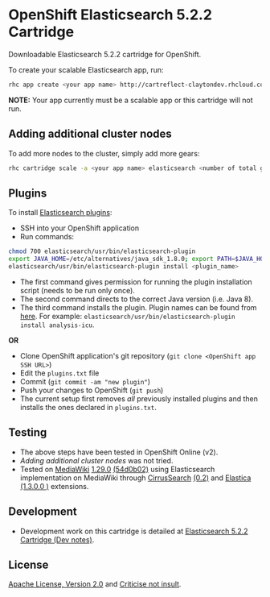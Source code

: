 # OpenShift Elasticsearch 5.2.2 Cartridge

Downloadable Elasticsearch 5.2.2 cartridge for OpenShift.

To create your scalable Elasticsearch app, run:

````bash
rhc app create <your app name> http://cartreflect-claytondev.rhcloud.com/github/AhmadFCheema/openshift-elasticsearch-cartridge -s
````

**NOTE:** Your app currently must be a scalable app or this cartridge will not run.

## Adding additional cluster nodes
To add more nodes to the cluster, simply add more gears:

````bash
rhc cartridge scale -a <your app name> elasticsearch <number of total gears you want>
````

## Plugins
To install [Elasticsearch plugins](https://www.elastic.co/guide/en/elasticsearch/plugins/current/index.html):

* SSH into your OpenShift application
* Run commands:
```bash
chmod 700 elasticsearch/usr/bin/elasticsearch-plugin
export JAVA_HOME=/etc/alternatives/java_sdk_1.8.0; export PATH=$JAVA_HOME/bin:$PATH
elasticsearch/usr/bin/elasticsearch-plugin install <plugin_name>
```
 * The first command gives permission for running the plugin installation script (needs to be run only once).
 * The second command directs to the correct Java version (i.e. Java 8).
 * The third command installs the plugin. Plugin names can be found from [here](https://www.elastic.co/guide/en/elasticsearch/plugins/current/index.html). For example: `elasticsearch/usr/bin/elasticsearch-plugin install analysis-icu`.

**OR**

* Clone OpenShift application's git repository (`git clone <OpenShift app SSH URL>`)
* Edit the `plugins.txt` file
* Commit (`git commit -am "new plugin"`)
* Push your changes to OpenShift (`git push`)
 * The current setup first removes *all* previously installed plugins and then installs the ones declared in `plugins.txt`.

## Testing
* The above steps have been tested in OpenShift Online (v2).
* *Adding additional cluster nodes* was not tried.
* Tested on [MediaWiki](https://www.mediawiki.org/wiki/MediaWiki) [1.29.0](https://www.mediawiki.org/wiki/MediaWiki_1.29) [(54d0b02)](https://phabricator.wikimedia.org/rMW54d0b02c69b7af3412ef31db45ae0be773d12e77) using Elasticsearch implementation on MediaWiki through [CirrusSearch](https://www.mediawiki.org/wiki/Extension:CirrusSearch) [(0.2)](https://phabricator.wikimedia.org/rECIR7005f38cb56e12c40877036a2b62d35cadd4b324) and [Elastica](https://www.mediawiki.org/wiki/Extension:Elastica) [(1.3.0.0 )](https://phabricator.wikimedia.org/rEELAe2a9593a5097179fbf94c3f4ddd39a7f5590a826) extensions.

## Development
* Development work on this cartridge is detailed at [Elasticsearch 5.2.2 Cartridge (Dev notes)](https://github.com/AhmadFCheema/openshift-elasticsearch-cartridge/wiki/Elasticsearch-5.2.2-Cartridge-(Dev-notes)).

## License
[Apache License, Version 2.0](https://www.apache.org/licenses/LICENSE-2.0) and [Criticise not insult](https://islamwiki.org/wiki/islamWiki:Criticise_not_insult).
